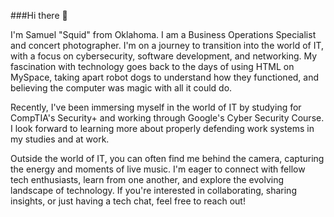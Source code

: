 ###Hi there 👋

I'm Samuel "Squid" from Oklahoma. I am a Business Operations Specialist and concert photographer. I'm on a journey to transition into the world of IT, with a focus on cybersecurity, software development, and networking. My fascination with technology goes back to the days of using HTML on MySpace, taking apart robot dogs to understand how they functioned, and believing the computer was magic with all it could do.

Recently, I've been immersing myself in the world of IT by studying for CompTIA's Security+ and working through Google's Cyber Security Course. I look forward to learning more about properly defending work systems in my studies and at work.

Outside the world of IT, you can often find me behind the camera, capturing the energy and moments of live music. I'm eager to connect with fellow tech enthusiasts, learn from one another, and explore the evolving landscape of technology. If you're interested in collaborating, sharing insights, or just having a tech chat, feel free to reach out!
